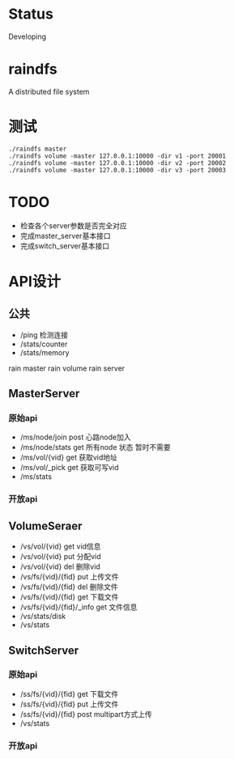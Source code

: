 # Status
Developing

# raindfs
A distributed file system

# 测试
```shell
./raindfs master
./raindfs volume -master 127.0.0.1:10000 -dir v1 -port 20001
./raindfs volume -master 127.0.0.1:10000 -dir v2 -port 20002
./raindfs volume -master 127.0.0.1:10000 -dir v3 -port 20003
```

# TODO
* 检查各个server参数是否完全对应
* 完成master_server基本接口
* 完成switch_server基本接口

# API设计
## 公共
* /ping 检测连接
* /stats/counter
* /stats/memory

rain master
rain volume
rain server

## MasterServer
### 原始api
* /ms/node/join            post 心路node加入
* /ms/node/stats           get  所有node 状态 暂时不需要
* /ms/vol/{vid}            get  获取vid地址
* /ms/vol/_pick            get  获取可写vid
* /ms/stats
### 开放api

## VolumeSeraer
* /vs/vol/{vid}             get vid信息
* /vs/vol/{vid}             put 分配vid
* /vs/vol/{vid}             del 删除vid
* /vs/fs/{vid}/{fid}        put 上传文件
* /vs/fs/{vid}/{fid}        del 删除文件
* /vs/fs/{vid}/{fid}        get 下载文件
* /vs/fs/{vid}/{fid}/_info  get 文件信息
* /vs/stats/disk
* /vs/stats

## SwitchServer
### 原始api
* /ss/fs/{vid}/{fid} get 下载文件
* /ss/fs/{vid}/{fid} put 上传文件
* /ss/fs/{vid}/{fid} post multipart方式上传
* /vs/stats
### 开放api
